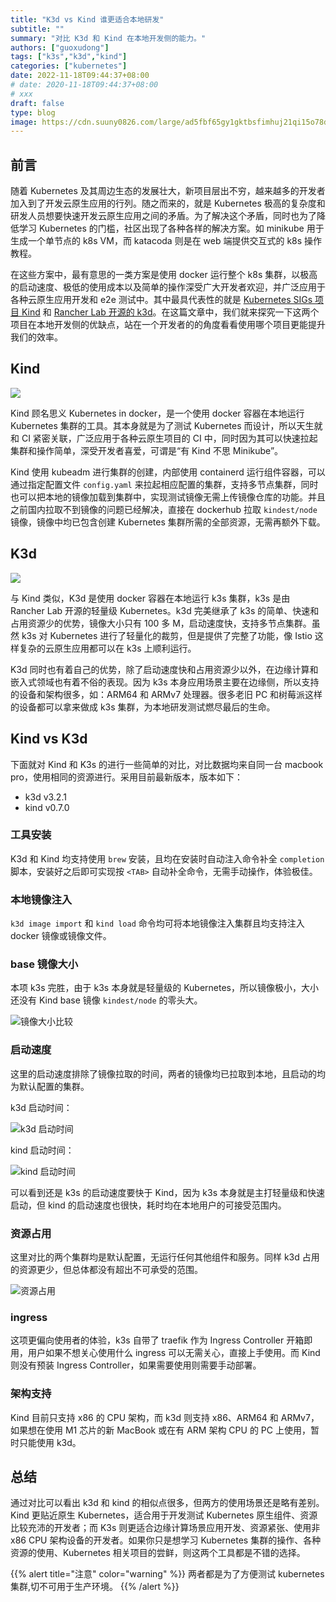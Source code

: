 ```yaml
---
title: "K3d vs Kind 谁更适合本地研发"
subtitle: ""
summary: "对比 K3d 和 Kind 在本地开发侧的能力。"
authors: ["guoxudong"]
tags: ["k3s","k3d","kind"]
categories: ["kubernetes"]
date: 2022-11-18T09:44:37+08:00
# date: 2020-11-18T09:44:37+08:00
# xxx
draft: false
type: blog
image: https://cdn.suuny0826.com/large/ad5fbf65gy1gktbsfimhuj21qi15o78d.jpg
---
```

## 前言

随着 Kubernetes 及其周边生态的发展壮大，新项目层出不穷，越来越多的开发者加入到了开发云原生应用的行列。随之而来的，就是 Kubernetes 极高的复杂度和研发人员想要快速开发云原生应用之间的矛盾。为了解决这个矛盾，同时也为了降低学习 Kubernetes 的门槛，社区出现了各种各样的解决方案。如 minikube 用于生成一个单节点的 k8s VM，而 katacoda 则是在 web 端提供交互式的 k8s 操作教程。

在这些方案中，最有意思的一类方案是使用 docker 运行整个 k8s 集群，以极高的启动速度、极低的使用成本以及简单的操作深受广大开发者欢迎，并广泛应用于各种云原生应用开发和 e2e 测试中。其中最具代表性的就是 [Kubernetes SIGs 项目 Kind](https://kind.sigs.k8s.io/) 和 [Rancher Lab 开源的 k3d](https://k3d.io/)。在这篇文章中，我们就来探究一下这两个项目在本地开发侧的优缺点，站在一个开发者的的角度看看使用哪个项目更能提升我们的效率。

## Kind

![](https://cdn.suuny0826.com/large/ad5fbf65gy1gkt56jeqr7j20rd0gimz7.jpg)

Kind 顾名思义 Kubernetes in docker，是一个使用 docker 容器在本地运行 Kubernetes 集群的工具。其本身就是为了测试 Kubernetes 而设计，所以天生就和 CI 紧密关联，广泛应用于各种云原生项目的 CI 中，同时因为其可以快速拉起集群和操作简单，深受开发者喜爱，可谓是“有 Kind 不思 Minikube”。

Kind 使用 kubeadm 进行集群的创建，内部使用 containerd 运行组件容器，可以通过指定配置文件 `config.yaml` 来拉起相应配置的集群，支持多节点集群，同时也可以把本地的镜像加载到集群中，实现测试镜像无需上传镜像仓库的功能。并且之前国内拉取不到镜像的问题已经解决，直接在 dockerhub 拉取 `kindest/node` 镜像，镜像中均已包含创建 Kubernetes 集群所需的全部资源，无需再额外下载。

## K3d

![](https://cdn.suuny0826.com/large/ad5fbf65gy1gkt5pu3ifhj21s00ocaef.jpg)

与 Kind 类似，K3d 是使用 docker 容器在本地运行 k3s 集群，k3s 是由 Rancher Lab 开源的轻量级 Kubernetes。k3d 完美继承了 k3s 的简单、快速和占用资源少的优势，镜像大小只有 100 多 M，启动速度快，支持多节点集群。虽然 k3s 对 Kubernetes 进行了轻量化的裁剪，但是提供了完整了功能，像 Istio 这样复杂的云原生应用都可以在 k3s 上顺利运行。

K3d 同时也有着自己的优势，除了启动速度快和占用资源少以外，在边缘计算和嵌入式领域也有着不俗的表现。因为 k3s 本身应用场景主要在边缘侧，所以支持的设备和架构很多，如：ARM64 和 ARMv7 处理器。很多老旧 PC 和树莓派这样的设备都可以拿来做成 k3s 集群，为本地研发测试燃尽最后的生命。

## Kind vs K3d

下面就对 Kind 和 K3s 的进行一些简单的对比，对比数据均来自同一台 macbook pro，使用相同的资源进行。采用目前最新版本，版本如下：

- k3d v3.2.1
- kind v0.7.0

### 工具安装

K3d 和 Kind 均支持使用 `brew` 安装，且均在安装时自动注入命令补全 `completion` 脚本，安装好之后即可实现按 `<TAB>` 自动补全命令，无需手动操作，体验极佳。

### 本地镜像注入

`k3d image import` 和 `kind load` 命令均可将本地镜像注入集群且均支持注入 docker 镜像或镜像文件。

### base 镜像大小

本项 k3s 完胜，由于 k3s 本身就是轻量级的 Kubernetes，所以镜像极小，大小还没有 Kind base 镜像 `kindest/node` 的零头大。

![镜像大小比较](https://cdn.suuny0826.com/large/ad5fbf65gy1gkta0t5u1mj20sk023q5p.jpg)

### 启动速度

这里的启动速度排除了镜像拉取的时间，两者的镜像均已拉取到本地，且启动的均为默认配置的集群。

k3d 启动时间：

![k3d 启动时间](https://cdn.suuny0826.com/large/ad5fbf65gy1gkta5bjvuhj20gp03radf.jpg)

kind 启动时间：

![kind 启动时间](https://cdn.suuny0826.com/large/ad5fbf65gy1gkta5meujxj20hz06a79q.jpg)

可以看到还是 k3s 的启动速度要快于 Kind，因为 k3s 本身就是主打轻量级和快速启动，但 kind 的启动速度也很快，耗时均在本地用户的可接受范围内。

### 资源占用

这里对比的两个集群均是默认配置，无运行任何其他组件和服务。同样 k3d 占用的资源更少，但总体都没有超出不可承受的范围。

![资源占用](https://cdn.suuny0826.com/large/ad5fbf65gy1gktaadtyvqj20ul01rdik.jpg)

### ingress

这项更偏向使用者的体验，k3s 自带了 traefik 作为 Ingress Controller 开箱即用，用户如果不想关心使用什么 ingress 可以无需关心，直接上手使用。而 Kind 则没有预装 Ingress Controller，如果需要使用则需要手动部署。

### 架构支持

Kind 目前只支持 x86 的 CPU 架构，而 k3d 则支持  x86、ARM64 和 ARMv7，如果想在使用 M1 芯片的新 MacBook 或在有 ARM 架构 CPU 的 PC 上使用，暂时只能使用 k3d。

## 总结

通过对比可以看出 k3d 和 kind 的相似点很多，但两方的使用场景还是略有差别。Kind 更贴近原生 Kubernetes，适合用于开发测试 Kubernetes 原生组件、资源比较充沛的开发者；而 K3s 则更适合边缘计算场景应用开发、资源紧张、使用非 x86 CPU 架构设备的开发者。如果你只是想学习 Kubernetes 集群的操作、各种资源的使用、Kubernetes 相关项目的尝鲜，则这两个工具都是不错的选择。

{{% alert title="注意" color="warning" %}}
两者都是为了方便测试 kubernetes 集群,切不可用于生产环境。
{{% /alert %}}
